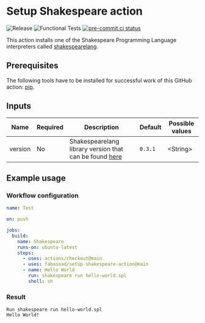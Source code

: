 # Setup Shakespeare action

![Release](https://img.shields.io/github/v/release/fabasoad/setup-shakespeare-action?include_prereleases)
![Functional Tests](https://github.com/fabasoad/setup-shakespeare-action/workflows/Functional%20Tests/badge.svg)
[![pre-commit.ci status](https://results.pre-commit.ci/badge/github/fabasoad/setup-shakespeare-action/main.svg)](https://results.pre-commit.ci/latest/github/fabasoad/setup-shakespeare-action/main)

This action installs one of the Shakespeare Programming Language interpreters
called [shakespearelang](https://pypi.org/project/shakespearelang/).

## Prerequisites

The following tools have to be installed for successful work of this GitHub action:
[pip](https://pypi.org/project/pip).

## Inputs

| Name    | Required | Description                                                                                        | Default | Possible values |
|---------|----------|----------------------------------------------------------------------------------------------------|---------|-----------------|
| version | No       | Shakespearelang library version that can be found [here](https://pypi.org/project/shakespearelang) | `0.3.1` | &lt;String&gt;  |

## Example usage

### Workflow configuration

```yaml
name: Test

on: push

jobs:
  build:
    name: Shakespeare
    runs-on: ubuntu-latest
    steps:
      - uses: actions/checkout@main
      - uses: fabasoad/setup-shakespeare-action@main
      - name: Hello World
        run: shakespeare run hello-world.spl
        shell: sh
```

### Result

```shell
Run shakespeare run hello-world.spl
Hello World!
```
